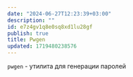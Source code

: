 ```yaml
---
date: "2024-06-27T12:23:39+03:00"
description: ""
id: e7z4gv1q8e0sq8xd1lu28gf
publish: true
title: Pwgen
updated: 1719480238576
---
```


`pwgen` - утилита для генерации паролей